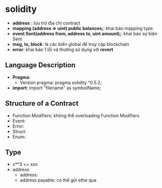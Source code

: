 # solidity

- **address** : lưu trữ địa chỉ contract
- **mapping (address => uint) public balances;**: khai báo mapping type
- **event Sent(address from, address to, uint amount);**: khai báo sự kiện Sent
- **msg, tx, block**: là các biến global để truy cập blockchain
- **error**: khai báo 1 lỗi và thường sử dụng với **revert**

## Language Description

- **Pragma**: 
  - Version pragma: pragma solidity ^0.5.2;
- **import**: import "filename" as symbolName;

## Structure of a Contract

- Function Modifiers: không thể overloading Function Modifiers
- Event: 
- Error:
- Struct:
- Enum:

## Type

- x**3 == x*x*x
- address
  - address: 
  - address payable: có thể gửi ethe qua
